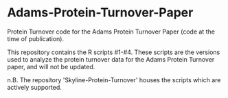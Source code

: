 # Adams-Protein-Turnover-Paper
Protein Turnover code for the Adams Protein Turnover Paper (code at the time of publication).

This repository contains the R scripts #1-#4. These scripts are the versions used to analyze the protein turnover data for the Adams Protein Turnover paper, and will not be updated.

n.B. The repository 'Skyline-Protein-Turnover' houses the scripts which are actively supported.
